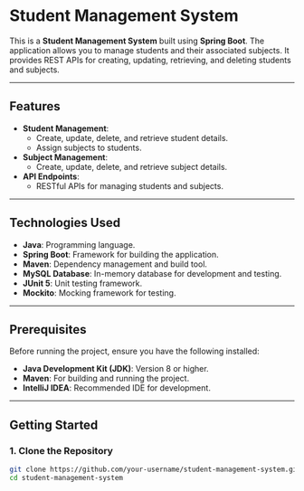 # Student Management System

This is a **Student Management System** built using **Spring Boot**. The application allows you to manage students and their associated subjects. It provides REST APIs for creating, updating, retrieving, and deleting students and subjects.

---

## Features

- **Student Management**:
  - Create, update, delete, and retrieve student details.
  - Assign subjects to students.
- **Subject Management**:
  - Create, update, delete, and retrieve subject details.
- **API Endpoints**:
  - RESTful APIs for managing students and subjects.

---

## Technologies Used

- **Java**: Programming language.
- **Spring Boot**: Framework for building the application.
- **Maven**: Dependency management and build tool.
- **MySQL Database**: In-memory database for development and testing.
- **JUnit 5**: Unit testing framework.
- **Mockito**: Mocking framework for testing.

---

## Prerequisites

Before running the project, ensure you have the following installed:

- **Java Development Kit (JDK)**: Version 8 or higher.
- **Maven**: For building and running the project.
- **IntelliJ IDEA**: Recommended IDE for development.

---

## Getting Started

### 1. Clone the Repository
```bash
git clone https://github.com/your-username/student-management-system.git
cd student-management-system
